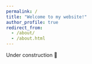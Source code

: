 ```yaml
---
permalink: /
title: "Welcome to my website!"
author_profile: true
redirect_from: 
  - /about/
  - /about.html
---
```

Under construction 🚧
